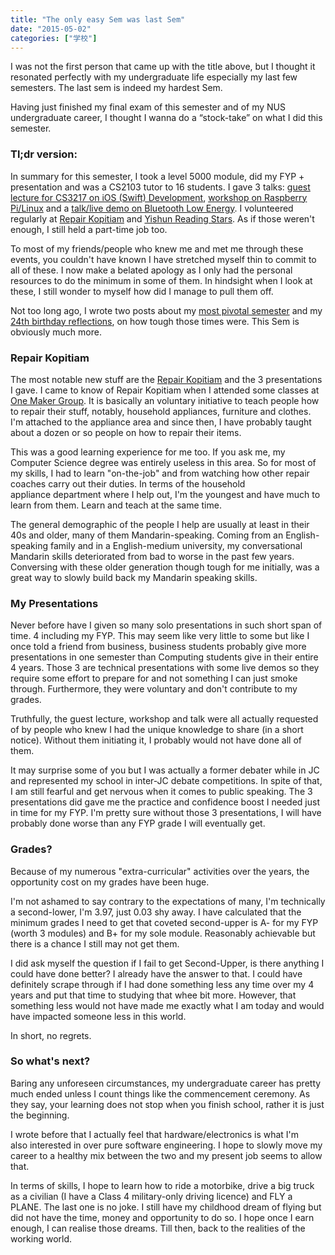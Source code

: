 ```yaml
---
title: "The only easy Sem was last Sem"
date: "2015-05-02"
categories: ["学校"]
---
```


I was not the first person that came up with the title above, but I thought it resonated perfectly with my undergraduate life especially my last few semesters. The last sem is indeed my hardest Sem.

Having just finished my final exam of this semester and of my NUS undergraduate career, I thought I wanna do a “stock-take” on what I did this semester.

### Tl;dr version:

In summary for this semester, I took a level 5000 module, did my FYP + presentation and was a CS2103 tutor to 16 students. I gave 3 talks: [guest lecture for CS3217 on iOS (Swift) Development](http://www.slideshare.net/yeokm1/kheng-meng-cs3217-guest-presentation), [workshop on Raspberry Pi/Linux](http://www.slideshare.net/yeokm1/introduction-to-raspberry-pi-and-linux) and a [talk/live demo on Bluetooth Low Energy](http://www.slideshare.net/yeokm1/introduction-to-bluetooth-low-energy). I volunteered regularly at [Repair Kopitiam](http://repairkopitiam.sg/) and [Yishun Reading Stars](http://www.nus-csc.org/main/yrs.html). As if those weren't enough, I still held a part-time job too.
<!--more-->

To most of my friends/people who knew me and met me through these events, you couldn't have known I have stretched myself thin to commit to all of these. I now make a belated apology as I only had the personal resources to do the minimum in some of them. In hindsight when I look at these, I still wonder to myself how did I manage to pull them off.

Not too long ago, I wrote two posts about my [most pivotal semester](/2013/08/why-semester-will-be-most-pivotal-me/) and my [24th birthday reflections](/2014/09/my-brutally-honest-24th-birthday-reflections/), on how tough those times were. This Sem is obviously much more.

### Repair Kopitiam

The most notable new stuff are the [Repair Kopitiam](http://repairkopitiam.sg/) and the 3 presentations I gave. I came to know of Repair Kopitiam when I attended some classes at [One Maker Group](http://onemakergroup.sg/). It is basically an voluntary initiative to teach people how to repair their stuff, notably, household appliances, furniture and clothes. I'm attached to the appliance area and since then, I have probably taught about a dozen or so people on how to repair their items.

This was a good learning experience for me too. If you ask me, my Computer Science degree was entirely useless in this area. So for most of my skills, I had to learn "on-the-job" and from watching how other repair coaches carry out their duties. In terms of the household appliance department where I help out, I'm the youngest and have much to learn from them. Learn and teach at the same time.

The general demographic of the people I help are usually at least in their 40s and older, many of them Mandarin-speaking. Coming from an English-speaking family and in a English-medium university, my conversational Mandarin skills deteriorated from bad to worse in the past few years. Conversing with these older generation though tough for me initially, was a great way to slowly build back my Mandarin speaking skills.

### My Presentations

Never before have I given so many solo presentations in such short span of time. 4 including my FYP. This may seem like very little to some but like I once told a friend from business, business students probably give more presentations in one semester than Computing students give in their entire 4 years. Those 3 are technical presentations with some live demos so they require some effort to prepare for and not something I can just smoke through. Furthermore, they were voluntary and don't contribute to my grades.

Truthfully, the guest lecture, workshop and talk were all actually requested of by people who knew I had the unique knowledge to share (in a short notice). Without them initiating it, I probably would not have done all of them.

It may surprise some of you but I was actually a former debater while in JC and represented my school in inter-JC debate competitions. In spite of that, I am still fearful and get nervous when it comes to public speaking. The 3 presentations did gave me the practice and confidence boost I needed just in time for my FYP. I'm pretty sure without those 3 presentations, I will have probably done worse than any FYP grade I will eventually get.

### Grades?

Because of my numerous "extra-curricular" activities over the years, the opportunity cost on my grades have been huge.

I'm not ashamed to say contrary to the expectations of many, I'm technically a second-lower, I'm 3.97, just 0.03 shy away. I have calculated that the minimum grades I need to get that coveted second-upper is A- for my FYP (worth 3 modules) and B+ for my sole module. Reasonably achievable but there is a chance I still may not get them.

I did ask myself the question if I fail to get Second-Upper, is there anything I could have done better? I already have the answer to that. I could have definitely scrape through if I had done something less any time over my 4 years and put that time to studying that whee bit more. However, that something less would not have made me exactly what I am today and would have impacted someone less in this world.

In short, no regrets.

### So what's next?

Baring any unforeseen circumstances, my undergraduate career has pretty much ended unless I count things like the commencement ceremony. As they say, your learning does not stop when you finish school, rather it is just the beginning.

I wrote before that I actually feel that hardware/electronics is what I'm also interested in over pure software engineering. I hope to slowly move my career to a healthy mix between the two and my present job seems to allow that.

In terms of skills, I hope to learn how to ride a motorbike, drive a big truck as a civilian (I have a Class 4 military-only driving licence) and FLY a PLANE. The last one is no joke. I still have my childhood dream of flying but did not have the time, money and opportunity to do so. I hope once I earn enough, I can realise those dreams. Till then, back to the realities of the working world.
